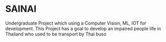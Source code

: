 # SAINAI
 Undergraduate Project which using a Computer Vision, ML, IOT for development. This Project has a goal to develop an impaired people life in Thailand who used to be transport by Thai buso
